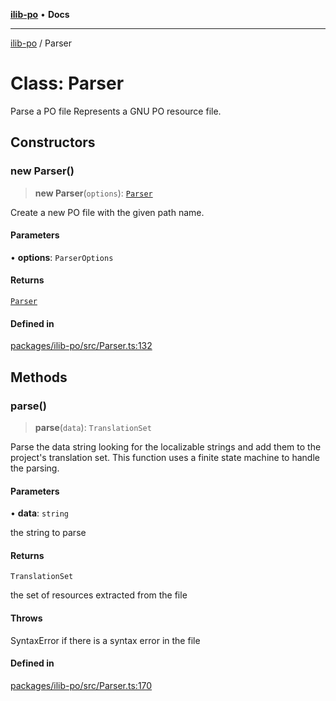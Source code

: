[**ilib-po**](../index.md) • **Docs**

***

[ilib-po](../index.md) / Parser

# Class: Parser

Parse a PO file
Represents a GNU PO resource file.

## Constructors

### new Parser()

> **new Parser**(`options`): [`Parser`](Parser.md)

Create a new PO file with the given path name.

#### Parameters

• **options**: `ParserOptions`

#### Returns

[`Parser`](Parser.md)

#### Defined in

[packages/ilib-po/src/Parser.ts:132](https://github.com/iLib-js/ilib-mono/blob/ddf9d893c14f3d56f8b7c289351b045aed9742ab/packages/ilib-po/src/Parser.ts#L132)

## Methods

### parse()

> **parse**(`data`): `TranslationSet`

Parse the data string looking for the localizable strings and add them to the
project's translation set. This function uses a finite state machine to
handle the parsing.

#### Parameters

• **data**: `string`

the string to parse

#### Returns

`TranslationSet`

the set of resources extracted from the file

#### Throws

SyntaxError if there is a syntax error in the file

#### Defined in

[packages/ilib-po/src/Parser.ts:170](https://github.com/iLib-js/ilib-mono/blob/ddf9d893c14f3d56f8b7c289351b045aed9742ab/packages/ilib-po/src/Parser.ts#L170)
